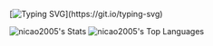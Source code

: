 [![Typing SVG](https://readme-typing-svg.herokuapp.com?font=Fira+Code&size=30&duration=900&pause=500&color=f5f5f5&=true&=true&multiline=true&width=1000&height=90&lines=Hello+World!;Meu+nome+é+Nícolas.)](https://git.io/typing-svg)

![nicao2005's Stats](https://github-readme-stats.vercel.app/api?username=nicao2005&theme=blueberry&show_icons=true&hide_border=true&count_private=true)
![nicao2005's Top Languages](https://github-readme-stats.vercel.app/api/top-langs/?username=nicao2005&theme=blueberry&show_icons=true&hide_border=true&layout=compact)
